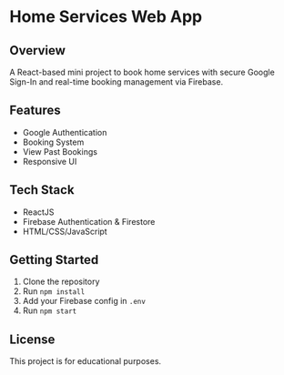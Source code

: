 # Home Services Web App

## Overview
A React-based mini project to book home services with secure Google Sign-In and real-time booking management via Firebase.

## Features
- Google Authentication
- Booking System
- View Past Bookings
- Responsive UI

## Tech Stack
- ReactJS
- Firebase Authentication & Firestore
- HTML/CSS/JavaScript

## Getting Started
1. Clone the repository
2. Run `npm install`
3. Add your Firebase config in `.env`
4. Run `npm start`

## License
This project is for educational purposes.
